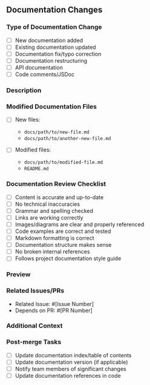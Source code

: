 ## Documentation Changes

### Type of Documentation Change

- [ ] New documentation added
- [ ] Existing documentation updated
- [ ] Documentation fix/typo correction
- [ ] Documentation restructuring
- [ ] API documentation
- [ ] Code comments/JSDoc

### Description

<!-- Provide a clear description of the documentation changes -->

### Modified Documentation Files

<!-- List all documentation files that were added or modified -->

- [ ] New files:

  - `docs/path/to/new-file.md`
  - `docs/path/to/another-new-file.md`

- [ ] Modified files:
  - `docs/path/to/modified-file.md`
  - `README.md`

### Documentation Review Checklist

- [ ] Content is accurate and up-to-date
- [ ] No technical inaccuracies
- [ ] Grammar and spelling checked
- [ ] Links are working correctly
- [ ] Images/diagrams are clear and properly referenced
- [ ] Code examples are correct and tested
- [ ] Markdown formatting is correct
- [ ] Documentation structure makes sense
- [ ] No broken internal references
- [ ] Follows project documentation style guide

### Preview

<!-- If applicable, add screenshots or links to the rendered documentation -->

### Related Issues/PRs

<!-- Reference any related issues or PRs -->

- Related Issue: #[Issue Number]
- Depends on PR: #[PR Number]

### Additional Context

<!-- Any additional information that might be helpful -->

### Post-merge Tasks

- [ ] Update documentation index/table of contents
- [ ] Update documentation version (if applicable)
- [ ] Notify team members of significant changes
- [ ] Update documentation references in code
